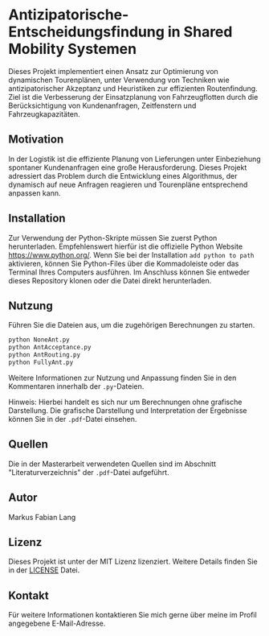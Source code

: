 # Antizipatorische-Entscheidungsfindung in Shared Mobility Systemen

Dieses Projekt implementiert einen Ansatz zur Optimierung von dynamischen Tourenplänen, unter Verwendung von Techniken wie antizipatorischer Akzeptanz und Heuristiken zur effizienten Routenfindung. Ziel ist die Verbesserung der Einsatzplanung von Fahrzeugflotten durch die Berücksichtigung von Kundenanfragen, Zeitfenstern und Fahrzeugkapazitäten.

## Motivation

In der Logistik ist die effiziente Planung von Lieferungen unter Einbeziehung spontaner Kundenanfragen eine große Herausforderung. Dieses Projekt adressiert das Problem durch die Entwicklung eines Algorithmus, der dynamisch auf neue Anfragen reagieren und Tourenpläne entsprechend anpassen kann.

## Installation

Zur Verwendung der Python-Skripte müssen Sie zuerst Python herunterladen. Empfehlenswert hierfür ist die offizielle Python Website https://www.python.org/. Wenn Sie bei der Installation ```add python to path``` aktivieren, können Sie Python-Files über die Kommadoleiste oder das Terminal Ihres Computers ausführen. Im Anschluss können Sie entweder dieses Repository klonen oder die Datei direkt herunterladen.

## Nutzung

Führen Sie die Dateien aus, um die zugehörigen Berechnungen zu starten.

```bash
python NoneAnt.py
python AntAcceptance.py
python AntRouting.py 
python FullyAnt.py
```

Weitere Informationen zur Nutzung und Anpassung finden Sie in den Kommentaren innerhalb der ```.py```-Dateien.

Hinweis: Hierbei handelt es sich nur um Berechnungen ohne grafische Darstellung. Die grafische Darstellung und Interpretation der Ergebnisse können Sie in der ```.pdf```-Datei einsehen.

## Quellen

Die in der Masterarbeit verwendeten Quellen sind im Abschnitt "Literaturverzeichnis" der ```.pdf```-Datei aufgeführt.

## Autor

Markus Fabian Lang

## Lizenz

Dieses Projekt ist unter der MIT Lizenz lizenziert. Weitere Details finden Sie in der [LICENSE](LICENSE) Datei.

## Kontakt

Für weitere Informationen kontaktieren Sie mich gerne über meine im Profil angegebene E-Mail-Adresse.
